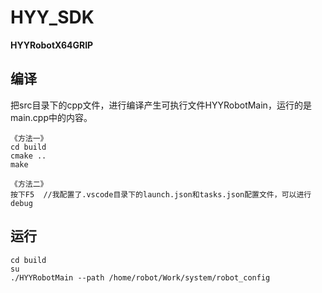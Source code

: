 # HYY_SDK
**HYYRobotX64GRIP**


## 编译
把src目录下的cpp文件，进行编译产生可执行文件HYYRobotMain，运行的是main.cpp中的内容。
```
《方法一》
cd build
cmake ..
make
```
```
《方法二》
按下F5  //我配置了.vscode目录下的launch.json和tasks.json配置文件，可以进行debug
```

## 运行
```
cd build
su
./HYYRobotMain --path /home/robot/Work/system/robot_config
```

